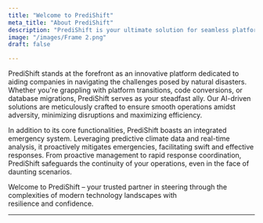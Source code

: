 ```yaml
---
title: "Welcome to PrediShift"
meta_title: "About PrediShift"
description: "PrediShift is your ultimate solution for seamless platform migration, code conversion, and emergency mitigation. With advanced AI-powered tools and comprehensive strategies, PrediShift ensures swift transitions between clouds and architectures while prioritizing resilience and efficiency."
image: "/images/Frame 2.png"
draft: false

---
```

PrediShift stands at the forefront as an innovative platform dedicated to aiding companies in navigating the challenges posed by natural disasters. Whether you're grappling with platform transitions, code conversions, or database migrations, PrediShift serves as your steadfast ally. Our AI-driven solutions are meticulously crafted to ensure smooth operations amidst adversity, minimizing disruptions and maximizing efficiency.

In addition to its core functionalities, PrediShift boasts an integrated emergency system. Leveraging predictive climate data and real-time analysis, it proactively mitigates emergencies, facilitating swift and effective responses. From proactive management to rapid response coordination, PrediShift safeguards the continuity of your operations, even in the face of daunting scenarios.

Welcome to PrediShift – your trusted partner in steering through the complexities of modern technology landscapes with resilience and confidence.

---